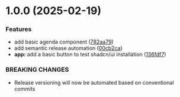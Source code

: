 # 1.0.0 (2025-02-19)


### Features

* add basic agenda component ([782aa79](https://github.com/Fx64b/m324-agenda/commit/782aa79248a3939b00bab971a740436a75573276))
* add semantic release automation ([00cb2ca](https://github.com/Fx64b/m324-agenda/commit/00cb2cac953b1cead808b2056d5aeaaac8d4cc2c))
* **app:** add a basic button to test shadcn/ui installation ([136fdf7](https://github.com/Fx64b/m324-agenda/commit/136fdf719f1dd09dd20f2d0e79c53d314e310ba2))


### BREAKING CHANGES

* Release versioning will now be automated based on conventional commits
